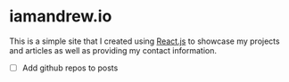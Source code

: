 # iamandrew.io
This is a simple site that I created using [React.js](https://facebook.github.io/react/) to showcase my projects and articles as well as providing my contact information.

- [ ] Add github repos to posts
